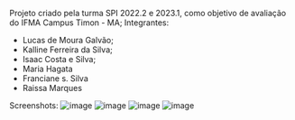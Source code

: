 Projeto criado pela turma SPI 2022.2 e 2023.1, como objetivo de avaliação do IFMA Campus Timon - MA;
Integrantes:
- Lucas de Moura Galvão;
- Kalline Ferreira da Silva;
- Isaac Costa e Silva;
- Maria Hagata
- Franciane s. Silva
- Raissa Marques

Screenshots:
![image](https://github.com/user-attachments/assets/fc167feb-8cbf-45e9-8b20-2d60c869b18c)
![image](https://github.com/user-attachments/assets/dd50e0a6-9f55-407c-a040-5681ebfb097d)
![image](https://github.com/user-attachments/assets/1c79d2d3-cef0-48a7-8ac7-489f38b1a342)
![image](https://github.com/user-attachments/assets/44b4c6da-9590-4edf-bd74-f434d97b5d62)

